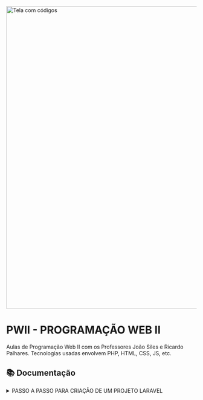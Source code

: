 <picture>
  <img alt="Tela com códigos" src="https://images.prismic.io/vaultinum/0458a9f1-e149-4037-b9aa-aa4b4fb53c25_propriete-intellectuelle-code-source-protection-compressed.jpg?auto=compress,format&rect=0,0,2400,981&w=2400&h=981" width="800">
</picture>

# PWII - PROGRAMAÇÃO WEB II
Aulas de Programação Web II com os Professores João Siles e Ricardo Palhares. Tecnologias usadas envolvem PHP, HTML, CSS, JS, etc.

## 📚 Documentação
<details>
<summary>
PASSO A PASSO PARA CRIAÇÃO DE UM PROJETO LARAVEL
</summary>
<br>
  
<strong>✔️ 1º Passo:</strong>

Execute um dos comandos abaixo que seja de acordo com o seu Sistema operacional, para instalar o PHP, Composer e o instalador do Laravel.

macOs:
```
/bin/bash -c "$(curl -fsSL https://php.new/install/mac/8.4)"
```
<br>

Windows PowerShell:
```
Set-ExecutionPolicy Bypass -Scope Process -Force; [System.Net.ServicePointManager]::SecurityProtocol = [System.Net.ServicePointManager]::SecurityProtocol -bor 3072; iex ((New-Object System.Net.WebClient).DownloadString('https://php.new/install/windows/8.4'))
```
<br>

Linux:
```
/bin/bash -c "$(curl -fsSL https://php.new/install/linux/8.4)"
```

<br>

<strong>✔️ 2º Passo:</strong>

Abra o `cmd` e acesse o caminho que está o repositório em que será criado o projeto Laravel.

Ex.:
```
cd C:\xampp\htdocs\pwii-israel-sousa
```

Após isso, crie o novo projeto, com um nome que será o nome da pasta/projeto:

```
laravel new nome-do-projeto
```

<strong>✔️ 3º Passo:</strong>


</details>

